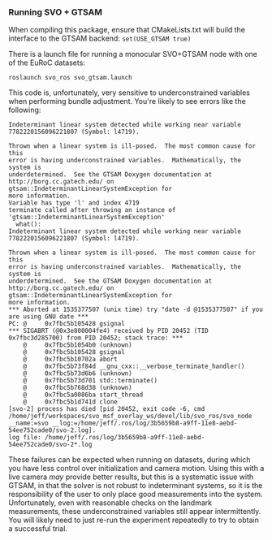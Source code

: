 ### Running SVO + GTSAM

When compiling this package, ensure that CMakeLists.txt will build the interface to the GTSAM backend: `set(USE_GTSAM true)`

There is a launch file for running a monocular SVO+GTSAM node with one of the EuRoC datasets:
```
roslaunch svo_ros svo_gtsam.launch
```

This code is, unfortunately, very sensitive to underconstrained variables when performing bundle adjustment.  You're likely to see errors like the following:
```
Indeterminant linear system detected while working near variable
7782220156096221807 (Symbol: l4719).

Thrown when a linear system is ill-posed.  The most common cause for this
error is having underconstrained variables.  Mathematically, the system is
underdetermined.  See the GTSAM Doxygen documentation at
http://borg.cc.gatech.edu/ on gtsam::IndeterminantLinearSystemException for
more information.
Variable has type 'l' and index 4719
terminate called after throwing an instance of 'gtsam::IndeterminantLinearSystemException'
  what():  
Indeterminant linear system detected while working near variable
7782220156096221807 (Symbol: l4719).

Thrown when a linear system is ill-posed.  The most common cause for this
error is having underconstrained variables.  Mathematically, the system is
underdetermined.  See the GTSAM Doxygen documentation at
http://borg.cc.gatech.edu/ on gtsam::IndeterminantLinearSystemException for
more information.
*** Aborted at 1535377507 (unix time) try "date -d @1535377507" if you are using GNU date ***
PC: @     0x7fbc5b105428 gsignal
*** SIGABRT (@0x3e800004fe4) received by PID 20452 (TID 0x7fbc3d285700) from PID 20452; stack trace: ***
    @     0x7fbc5b1054b0 (unknown)
    @     0x7fbc5b105428 gsignal
    @     0x7fbc5b10702a abort
    @     0x7fbc5b73f84d __gnu_cxx::__verbose_terminate_handler()
    @     0x7fbc5b73d6b6 (unknown)
    @     0x7fbc5b73d701 std::terminate()
    @     0x7fbc5b768d38 (unknown)
    @     0x7fbc5a0086ba start_thread
    @     0x7fbc5b1d741d clone
[svo-2] process has died [pid 20452, exit code -6, cmd /home/jeff/workspaces/svo_msf_overlay_ws/devel/lib/svo_ros/svo_node __name:=svo __log:=/home/jeff/.ros/log/3b5659b8-a9ff-11e8-aebd-54ee752cade0/svo-2.log].
log file: /home/jeff/.ros/log/3b5659b8-a9ff-11e8-aebd-54ee752cade0/svo-2*.log
```

These failures can be expected when running on datasets, during which you have less control over initialization and camera motion.  Using this with a live camera _may_ provide better results, but this is a systematic issue with GTSAM, in that the solver is not robust to indeterminant systems, so it is the responsibility of the user to only place good measurements into the system.  Unfortunately, even with reasonable checks on the landmark measurements, these underconstrained variables still appear intermittently. You will likely need to just re-run the experiment repeatedly to try to obtain a successful trial.  
